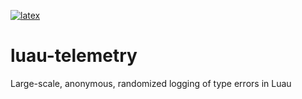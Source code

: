 [![latex](https://github.com/asajeffrey/luau-telemetry/actions/workflows/latex.yml/badge.svg)](https://github.com/asajeffrey/luau-telemetry/actions/workflows/latex.yml)


luau-telemetry
===

Large-scale, anonymous, randomized logging of type errors in Luau


